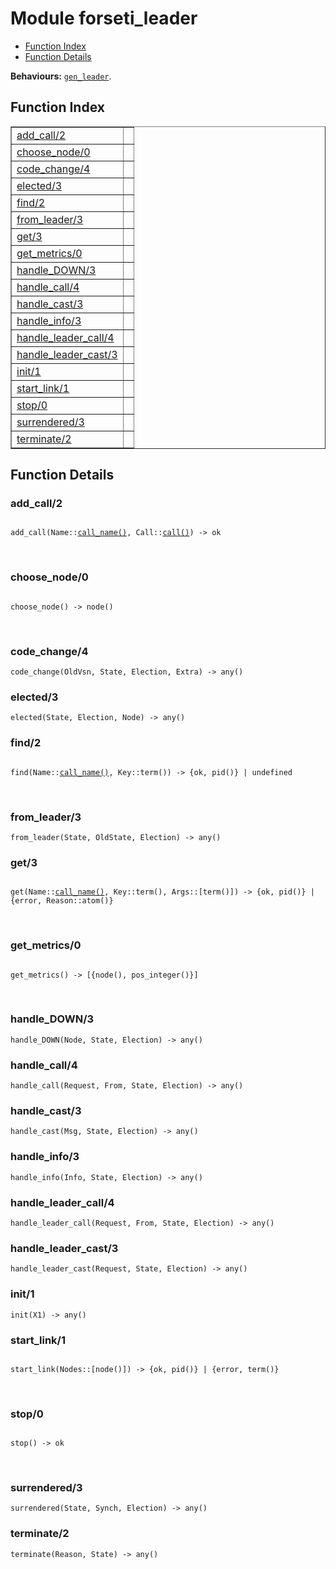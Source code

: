 

# Module forseti_leader #
* [Function Index](#index)
* [Function Details](#functions)

__Behaviours:__ [`gen_leader`](gen_leader.md).

<a name="index"></a>

## Function Index ##


<table width="100%" border="1" cellspacing="0" cellpadding="2" summary="function index"><tr><td valign="top"><a href="#add_call-2">add_call/2</a></td><td></td></tr><tr><td valign="top"><a href="#choose_node-0">choose_node/0</a></td><td></td></tr><tr><td valign="top"><a href="#code_change-4">code_change/4</a></td><td></td></tr><tr><td valign="top"><a href="#elected-3">elected/3</a></td><td></td></tr><tr><td valign="top"><a href="#find-2">find/2</a></td><td></td></tr><tr><td valign="top"><a href="#from_leader-3">from_leader/3</a></td><td></td></tr><tr><td valign="top"><a href="#get-3">get/3</a></td><td></td></tr><tr><td valign="top"><a href="#get_metrics-0">get_metrics/0</a></td><td></td></tr><tr><td valign="top"><a href="#handle_DOWN-3">handle_DOWN/3</a></td><td></td></tr><tr><td valign="top"><a href="#handle_call-4">handle_call/4</a></td><td></td></tr><tr><td valign="top"><a href="#handle_cast-3">handle_cast/3</a></td><td></td></tr><tr><td valign="top"><a href="#handle_info-3">handle_info/3</a></td><td></td></tr><tr><td valign="top"><a href="#handle_leader_call-4">handle_leader_call/4</a></td><td></td></tr><tr><td valign="top"><a href="#handle_leader_cast-3">handle_leader_cast/3</a></td><td></td></tr><tr><td valign="top"><a href="#init-1">init/1</a></td><td></td></tr><tr><td valign="top"><a href="#start_link-1">start_link/1</a></td><td></td></tr><tr><td valign="top"><a href="#stop-0">stop/0</a></td><td></td></tr><tr><td valign="top"><a href="#surrendered-3">surrendered/3</a></td><td></td></tr><tr><td valign="top"><a href="#terminate-2">terminate/2</a></td><td></td></tr></table>


<a name="functions"></a>

## Function Details ##

<a name="add_call-2"></a>

### add_call/2 ###

<pre><code>
add_call(Name::<a href="#type-call_name">call_name()</a>, Call::<a href="#type-call">call()</a>) -&gt; ok
</code></pre>
<br />

<a name="choose_node-0"></a>

### choose_node/0 ###

<pre><code>
choose_node() -&gt; node()
</code></pre>
<br />

<a name="code_change-4"></a>

### code_change/4 ###

`code_change(OldVsn, State, Election, Extra) -> any()`

<a name="elected-3"></a>

### elected/3 ###

`elected(State, Election, Node) -> any()`

<a name="find-2"></a>

### find/2 ###

<pre><code>
find(Name::<a href="#type-call_name">call_name()</a>, Key::term()) -&gt; {ok, pid()} | undefined
</code></pre>
<br />

<a name="from_leader-3"></a>

### from_leader/3 ###

`from_leader(State, OldState, Election) -> any()`

<a name="get-3"></a>

### get/3 ###

<pre><code>
get(Name::<a href="#type-call_name">call_name()</a>, Key::term(), Args::[term()]) -&gt; {ok, pid()} | {error, Reason::atom()}
</code></pre>
<br />

<a name="get_metrics-0"></a>

### get_metrics/0 ###

<pre><code>
get_metrics() -&gt; [{node(), pos_integer()}]
</code></pre>
<br />

<a name="handle_DOWN-3"></a>

### handle_DOWN/3 ###

`handle_DOWN(Node, State, Election) -> any()`

<a name="handle_call-4"></a>

### handle_call/4 ###

`handle_call(Request, From, State, Election) -> any()`

<a name="handle_cast-3"></a>

### handle_cast/3 ###

`handle_cast(Msg, State, Election) -> any()`

<a name="handle_info-3"></a>

### handle_info/3 ###

`handle_info(Info, State, Election) -> any()`

<a name="handle_leader_call-4"></a>

### handle_leader_call/4 ###

`handle_leader_call(Request, From, State, Election) -> any()`

<a name="handle_leader_cast-3"></a>

### handle_leader_cast/3 ###

`handle_leader_cast(Request, State, Election) -> any()`

<a name="init-1"></a>

### init/1 ###

`init(X1) -> any()`

<a name="start_link-1"></a>

### start_link/1 ###

<pre><code>
start_link(Nodes::[node()]) -&gt; {ok, pid()} | {error, term()}
</code></pre>
<br />

<a name="stop-0"></a>

### stop/0 ###

<pre><code>
stop() -&gt; ok
</code></pre>
<br />

<a name="surrendered-3"></a>

### surrendered/3 ###

`surrendered(State, Synch, Election) -> any()`

<a name="terminate-2"></a>

### terminate/2 ###

`terminate(Reason, State) -> any()`

